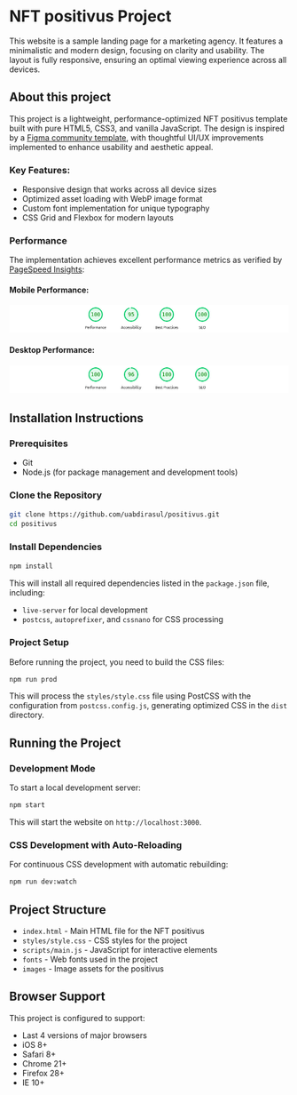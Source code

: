 # NFT positivus Project

This website is a sample landing page for a marketing agency. It features a minimalistic and modern design, focusing on clarity and usability. The layout is fully responsive, ensuring an optimal viewing experience across all devices.

## About this project

This project is a lightweight, performance-optimized NFT positivus template built with pure HTML5, CSS3, and vanilla JavaScript. The design is inspired by a [Figma community template](https://www.figma.com/design/BBY3XqGRv30mixtY04A7mJ/Positivus-Landing-Page-Design--Community-?node-id=403-333&p=f&t=IzlIZpNk3sZUA17C-0), with thoughtful UI/UX improvements implemented to enhance usability and aesthetic appeal.

### Key Features:

- Responsive design that works across all device sizes
- Optimized asset loading with WebP image format
- Custom font implementation for unique typography
- CSS Grid and Flexbox for modern layouts

### Performance

The implementation achieves excellent performance metrics as verified by [PageSpeed Insights](https://pagespeed.web.dev/analysis/https-positivus-agency-landing-page-netlify-app/1av2i68jts?form_factor=desktop):

#### Mobile Performance:

![pagespeed numbers for mobile](/images/pagespeed-score-mobile.jpg)

#### Desktop Performance:

![pagespeed numbers for desktop](/images/pagespeed-score-desktop.jpg)

## Installation Instructions

### Prerequisites

- Git
- Node.js (for package management and development tools)

### Clone the Repository

```sh
git clone https://github.com/uabdirasul/positivus.git
cd positivus
```

### Install Dependencies

```sh
npm install
```

This will install all required dependencies listed in the `package.json` file, including:

- `live-server` for local development
- `postcss`, `autoprefixer`, and `cssnano` for CSS processing

### Project Setup

Before running the project, you need to build the CSS files:

```sh
npm run prod
```

This will process the `styles/style.css` file using PostCSS with the configuration from `postcss.config.js`, generating optimized CSS in the `dist` directory.

## Running the Project

### Development Mode

To start a local development server:

```sh
npm start
```

This will start the website on `http://localhost:3000`.

### CSS Development with Auto-Reloading

For continuous CSS development with automatic rebuilding:

```sh
npm run dev:watch
```

## Project Structure

- `index.html` - Main HTML file for the NFT positivus
- `styles/style.css` - CSS styles for the project
- `scripts/main.js` - JavaScript for interactive elements
- `fonts` - Web fonts used in the project
- `images` - Image assets for the positivus

## Browser Support

This project is configured to support:

- Last 4 versions of major browsers
- iOS 8+
- Safari 8+
- Chrome 21+
- Firefox 28+
- IE 10+
